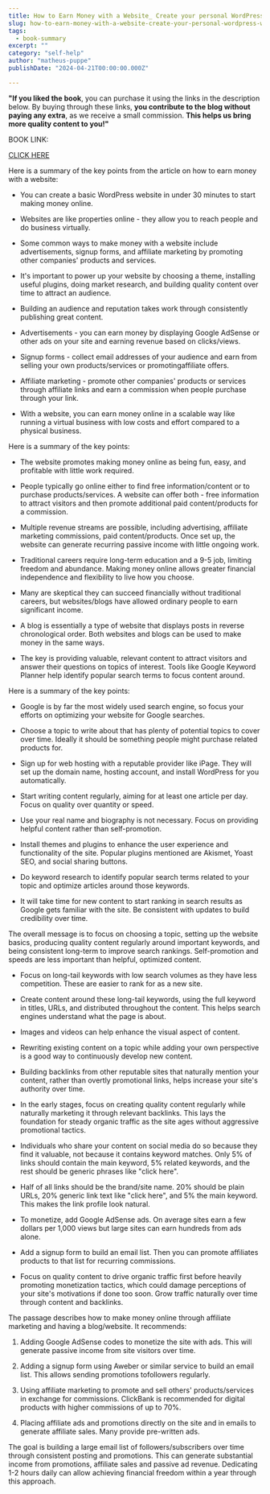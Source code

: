 ```yaml
---
title: How to Earn Money with a Website_ Create your personal WordPress website in less than 30 minutes and start earning money in less than 30 days - Mathew, Jack
slug: how-to-earn-money-with-a-website-create-your-personal-wordpress-website-in-less-than-30-minutes-and-start-earning-money-in-less-than-30-days-mathew-jack
tags: 
  - book-summary
excerpt: ""
category: "self-help"
author: "matheus-puppe"
publishDate: "2024-04-21T00:00:00.000Z"

---
```


**"If you liked the book**, you can purchase it using the links in the description below. By buying through these links, **you contribute to the blog without paying any extra**, as we receive a small commission. **This helps us bring more quality content to you!"**


BOOK LINK:

[CLICK HERE](https://www.amazon.com/gp/search?ie=UTF8&tag=matheuspupp0a-20&linkCode=ur2&linkId=4410b525877ab397377c2b5e60711c1a&camp=1789&creative=9325&index=books&keywords=how-to-earn-money-with-a-website-create-your-personal-wordpress-website-in-less-than-30-minutes-and-start-earning-money-in-less-than-30-days-mathew-jack)



 Here is a summary of the key points from the article on how to earn money with a website:

- You can create a basic WordPress website in under 30 minutes to start making money online. 

- Websites are like properties online - they allow you to reach people and do business virtually. 

- Some common ways to make money with a website include advertisements, signup forms, and affiliate marketing by promoting other companies' products and services.

- It's important to power up your website by choosing a theme, installing useful plugins, doing market research, and building quality content over time to attract an audience. 

- Building an audience and reputation takes work through consistently publishing great content. 

- Advertisements - you can earn money by displaying Google AdSense or other ads on your site and earning revenue based on clicks/views. 

- Signup forms - collect email addresses of your audience and earn from selling your own products/services or promotingaffiliate offers.

- Affiliate marketing - promote other companies' products or services through affiliate links and earn a commission when people purchase through your link.  

- With a website, you can earn money online in a scalable way like running a virtual business with low costs and effort compared to a physical business.

 Here is a summary of the key points:

- The website promotes making money online as being fun, easy, and profitable with little work required. 

- People typically go online either to find free information/content or to purchase products/services. A website can offer both - free information to attract visitors and then promote additional paid content/products for a commission. 

- Multiple revenue streams are possible, including advertising, affiliate marketing commissions, paid content/products. Once set up, the website can generate recurring passive income with little ongoing work. 

- Traditional careers require long-term education and a 9-5 job, limiting freedom and abundance. Making money online allows greater financial independence and flexibility to live how you choose. 

- Many are skeptical they can succeed financially without traditional careers, but websites/blogs have allowed ordinary people to earn significant income. 

- A blog is essentially a type of website that displays posts in reverse chronological order. Both websites and blogs can be used to make money in the same ways.

- The key is providing valuable, relevant content to attract visitors and answer their questions on topics of interest. Tools like Google Keyword Planner help identify popular search terms to focus content around.

 Here is a summary of the key points:

- Google is by far the most widely used search engine, so focus your efforts on optimizing your website for Google searches. 

- Choose a topic to write about that has plenty of potential topics to cover over time. Ideally it should be something people might purchase related products for. 

- Sign up for web hosting with a reputable provider like iPage. They will set up the domain name, hosting account, and install WordPress for you automatically. 

- Start writing content regularly, aiming for at least one article per day. Focus on quality over quantity or speed. 

- Use your real name and biography is not necessary. Focus on providing helpful content rather than self-promotion. 

- Install themes and plugins to enhance the user experience and functionality of the site. Popular plugins mentioned are Akismet, Yoast SEO, and social sharing buttons.

- Do keyword research to identify popular search terms related to your topic and optimize articles around those keywords. 

- It will take time for new content to start ranking in search results as Google gets familiar with the site. Be consistent with updates to build credibility over time.

The overall message is to focus on choosing a topic, setting up the website basics, producing quality content regularly around important keywords, and being consistent long-term to improve search rankings. Self-promotion and speeds are less important than helpful, optimized content.

 

- Focus on long-tail keywords with low search volumes as they have less competition. These are easier to rank for as a new site. 

- Create content around these long-tail keywords, using the full keyword in titles, URLs, and distributed throughout the content. This helps search engines understand what the page is about. 

- Images and videos can help enhance the visual aspect of content. 

- Rewriting existing content on a topic while adding your own perspective is a good way to continuously develop new content. 

- Building backlinks from other reputable sites that naturally mention your content, rather than overtly promotional links, helps increase your site's authority over time. 

- In the early stages, focus on creating quality content regularly while naturally marketing it through relevant backlinks. This lays the foundation for steady organic traffic as the site ages without aggressive promotional tactics.

 

- Individuals who share your content on social media do so because they find it valuable, not because it contains keyword matches. Only 5% of links should contain the main keyword, 5% related keywords, and the rest should be generic phrases like "click here". 

- Half of all links should be the brand/site name. 20% should be plain URLs, 20% generic link text like "click here", and 5% the main keyword. This makes the link profile look natural. 

- To monetize, add Google AdSense ads. On average sites earn a few dollars per 1,000 views but large sites can earn hundreds from ads alone. 

- Add a signup form to build an email list. Then you can promote affiliates products to that list for recurring commissions. 

- Focus on quality content to drive organic traffic first before heavily promoting monetization tactics, which could damage perceptions of your site's motivations if done too soon. Grow traffic naturally over time through content and backlinks.

 

The passage describes how to make money online through affiliate marketing and having a blog/website. It recommends:

1) Adding Google AdSense codes to monetize the site with ads. This will generate passive income from site visitors over time. 

2) Adding a signup form using Aweber or similar service to build an email list. This allows sending promotions tofollowers regularly. 

3) Using affiliate marketing to promote and sell others' products/services in exchange for commissions. ClickBank is recommended for digital products with higher commissions of up to 70%. 

4) Placing affiliate ads and promotions directly on the site and in emails to generate affiliate sales. Many provide pre-written ads.

The goal is building a large email list of followers/subscribers over time through consistent posting and promotions. This can generate substantial income from promotions, affiliate sales and passive ad revenue. Dedicating 1-2 hours daily can allow achieving financial freedom within a year through this approach.